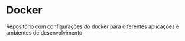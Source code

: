 # Docker
Repositório com configurações do docker para diferentes aplicações e ambientes de desenvolvimento
